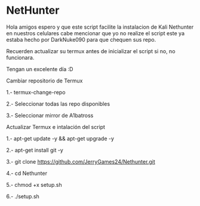 # NetHunter
Hola amigos espero y que este script facilite la instalacion de Kali Nethunter en nuestros celulares
cabe mencionar que yo no realize el script este ya estaba hecho por DarkNuke090 para que chequen sus repo.

Recuerden actualizar su termux antes de inicializar el script si no, no funcionara.

Tengan un excelente día :D




Cambiar repositorio de Termux

1.- termux-change-repo

2.- Seleccionar todas las repo disponibles

3.- Seleccionar mirror de A1batross




  
Actualizar Termux e intalación del script

1.- apt-get update -y && apt-get upgrade -y

2.- apt-get install git -y

3.- git clone https://github.com/JerryGames24/Nethunter.git

4.- cd Nethunter

5.- chmod +x setup.sh

6.- ./setup.sh

